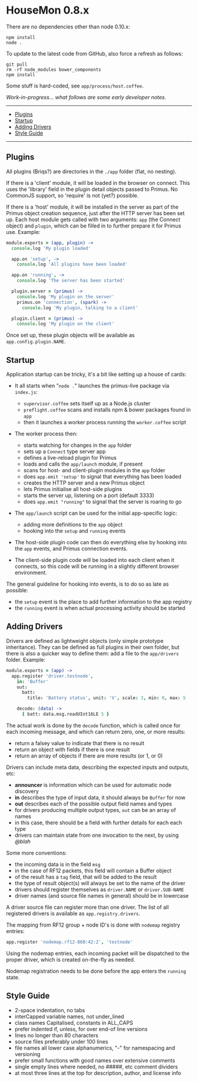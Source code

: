 # HouseMon 0.8.x

There are no dependencies other than node 0.10.x:

```
npm install
node .
```
To update to the latest code from GitHub, also force a refresh as follows:

```
git pull
rm -rf node_modules bower_components
npm install
```

Some stuff is hard-coded, see `app/process/host.coffee`.

*Work-in-progress... what follows are some early developer notes.*

----

* [Plugins](#plugins)
* [Startup](#startup)
* [Adding Drivers](#adding-drivers)
* [Style Guide](#style-guide)

----

## Plugins

All plugins (Briqs?) are directories in the `./app` folder (flat, no nesting).

If there is a 'client' module, it will be loaded in the browser on connect.
This uses the 'library' field in the plugin detail objects passed to Primus.
No CommonJS support, so 'require' is not (yet?) possible.

If there is a 'host' module, it will be installed in the server as part of the
Primus object creation sequence, just after the HTTP server has been set up.
Each host module gets called with two arguments: `app` (the Connect object) and
`plugin`, which can be filled in to further prepare it for Primus use. Example:

```coffee
module.exports = (app, plugin) ->
  console.log 'My plugin loaded'

  app.on 'setup', ->
    console.log 'All plugins have been loaded'

  app.on 'running', ->
    console.log 'The server has been started'

  plugin.server = (primus) ->
    console.log 'My plugin on the server'
    primus.on 'connection', (spark) ->
      console.log 'My plugin, talking to a client'

  plugin.client = (primus) ->
    console.log 'My plugin on the client'
```

Once set up, these plugin objects will be available as `app.config.plugin.NAME`.

## Startup

Application startup can be tricky, it's a bit like setting up a house of cards:

* It all starts when "`node .`" launches the primus-live package via `index.js`:
    * `supervisor.coffee` sets itself up as a Node.js cluster
    * `preflight.coffee` scans and installs npm & bower packages found in `app`
    * then it launches a worker process running the `worker.coffee` script

* The worker process then:
    * starts watching for changes in the `app` folder
    * sets up a `Connect` type server app
    * defines a live-reload plugin for Primus
    * loads and calls the `app/launch` module, if present
    * scans for host- and client-plugin modules in the `app` folder
    * does `app.emit 'setup'` to signal that everything has been loaded
    * creates the HTTP server and a new Primus object
    * lets Primus initialise all host-side plugins
    * starts the server up, listening on a port (default 3333)
    * does `app.emit "running"` to signal that the server is roaring to go

* The `app/launch` script can be used for the initial app-specific logic:
    * adding more definitions to the `app` object
    * hooking into the `setup` and `running` events

* The host-side plugin code can then do everything else by hooking into the
  `app` events, and Primus connection events.

* The client-side plugin code will be loaded into each client when it connects,
  so this code will be running in a slightly different browser environment.

The general guideline for hooking into events, is to do so as late as possible:

* the `setup` event is the place to add further information to the app registry
* the `running` event is when actual processing activity should be started

## Adding Drivers

Drivers are defined as lightweight objects (only simple prototype inheritance).
They can be defined as full plugins in their own folder, but there is also a
quicker way to define them: add a file to the `app/drivers` folder. Example:

```coffee
module.exports = (app) ->
  app.register 'driver.testnode',
    in: 'Buffer'
    out:
      batt:
        title: 'Battery status', unit: 'V', scale: 3, min: 0, max: 5

    decode: (data) ->
      { batt: data.msg.readUInt16LE 5 }
```

The actual work is done by the `decode` function, which is called once for each
incoming message, and which can return zero, one, or more results:

* return a falsey value to indicate that there is no result
* return an object with fields if there is one result
* return an array of objects if there are more results (or 1, or 0)

Drivers can include meta data, describing the expected inputs and outputs, etc:

* **announcer** is information which can be used for automatic node discovery
* **in** describes the type of input data, it should always be `Buffer` for now
* **out** describes each of the possible output field names and types
* for drivers producing multiple output types, `out` can be an array of names
* in this case, there should be a field with further details for each each type
* drivers can maintain state from one invocation to the next, by using _@blah_

Some more conventions:

* the incoming data is in the field `msg`
* in the case of RF12 packets, this field will contain a Buffer object
* of the result has a `tag` field, that will be added to the result
* the type of result object(s) will always be set to the name of the driver
* drivers should register themselves as `driver.NAME` or `driver.SUB-NAME`
* driver names (and source file names in general) should be in lowercase

A driver source file can register more than one driver. The list of all
registered drivers is available as `app.registry.drivers`.

The mapping from RF12 group + node ID's is done with `nodemap` registry entries:

```coffee
app.register 'nodemap.rf12-868:42:2', 'testnode'
```

Using the nodemap entries, each incoming packet will be dispatched to the proper
driver, which is created on-the-fly as needed.

Nodemap registration needs to be done before the app enters the `running` state.

## Style Guide

* 2-space indentation, no tabs
* interCapped variable names, not under_lined
* class names Capitalised, constants in ALL_CAPS
* prefer indented if, unless, for over end-of line versions
* lines no longer than 80 characters
* source files preferably under 100 lines
* file names all lower case alphanumerics, "-" for namespacing and versioning
* prefer small functions with good names over extensive comments
* single empty lines where needed, no #####, etc comment dividers
* at most three lines at the top for description, author, and license info
